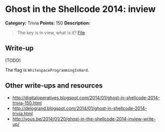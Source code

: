 # Ghost in the Shellcode 2014: inview

**Category:** Trivia
**Points:** 150
**Description:**

> The key is in view, what is it? [File](https://2014.ghostintheshellcode.com/inview-324b8fb59c14da0d5ca1fe2c31192d80cec8e155)

## Write-up

(TODO)

The flag is `WhitespaceProgrammingIsHard`.

## Other write-ups and resources

* <http://digitaloperatives.blogspot.com/2014/01/ghost-in-shellcode-2014-trivia-150.html>
* <http://delogrand.blogspot.com/2014/01/ghost-in-shellcode-2014-trivia.html>
* <http://yous.be/2014/01/20/ghost-in-the-shellcode-2014-inview-write-up/>
